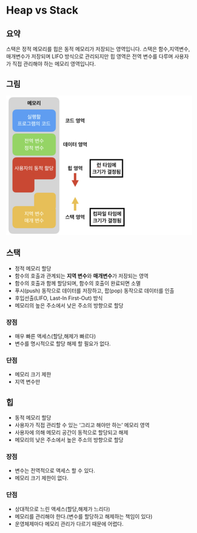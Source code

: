# Heap vs Stack

## 요약
스택은 정적 메모리를 힙은 동적 메모리가 저장되는 영역입니다.
스택은 함수,지역변수,매개변수가 저장되며 LIFO 방식으로 관리되지만 힙 영역은 전역 변수를 다루며 사용자가 직접 관리해야 하는 메모리 영역입니다.

## 그림
<img src="./images/stack_heap.png" width="600">

## 스택
* 정적 메모리 할당
* 함수의 호출과 관계되는 **지역 변수**와 **매개변수**가 저장되는 영역
* 함수의 호출과 함께 할당되며, 함수의 호출이 완료되면 소멸
* 푸시(push) 동작으로 데이터를 저장하고, 팝(pop) 동작으로 데이터를 인출
* 후입선출(LIFO, Last-In First-Out) 방식
* 메모리의 높은 주소에서 낮은 주소의 방향으로 할당

### 장점
* 매우 빠른 액세스(할당,해제가 빠르다)
* 변수를 명시적으로 할당 해제 할 필요가 없다.

### 단점
* 메모리 크기 제한
* 지역 변수만

## 힙
* 동적 메모리 할당
* 사용자가 직접 관리할 수 있는 ‘그리고 해야만 하는’ 메모리 영역
* 사용자에 의해 메모리 공간이 동적으로 할당되고 해제
* 메모리의 낮은 주소에서 높은 주소의 방향으로 할당

### 장점
* 변수는 전역적으로 액세스 할 수 있다.
* 메모리 크기 제한이 없다.

### 단점
* 상대적으로 느린 액세스(할당,해제가 느리다)
* 메모리를 관리해야 한다.(변수를 할당하고 해제하는 책임이 있다)
* 운영체제마다 메모리 관리가 다르기 때문에 어렵다.
